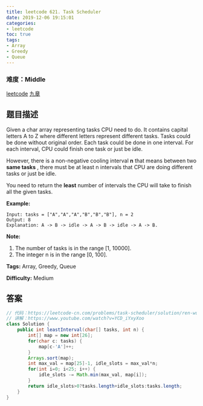 ```yaml
---
title: leetcode 621. Task Scheduler
date: 2019-12-06 19:15:01
categories:
- leetcode
toc: true
tags:
- Array
- Greedy
- Queue
---
```

### 难度：Middle

<a href="https://leetcode.com/problems/task-scheduler/">leetcode</a>
<a href="https://www.jiuzhang.com/solution/task-scheduler/">九章</a>
## 题目描述
Given a char array representing tasks CPU need to do. It contains capital
letters A to Z where different letters represent different tasks. Tasks could
be done without original order. Each task could be done in one interval. For
each interval, CPU could finish one task or just be idle.

However, there is a non-negative cooling interval **n** that means between two
**same tasks** , there must be at least n intervals that CPU are doing
different tasks or just be idle.

You need to return the **least** number of intervals the CPU will take to
finish all the given tasks.



**Example:**
        
    Input: tasks = ["A","A","A","B","B","B"], n = 2
    Output: 8
    Explanation: A -> B -> idle -> A -> B -> idle -> A -> B.
    



**Note:**

  1. The number of tasks is in the range [1, 10000].
  2. The integer n is in the range [0, 100].


**Tags:** Array, Greedy, Queue

**Difficulty:** Medium
## 答案
<!--more-->
```java
// 代码：https://leetcode-cn.com/problems/task-scheduler/solution/ren-wu-diao-du-qi-by-leetcode/
// 讲解：https://www.youtube.com/watch?v=YCD_iYxyXoo
class Solution {
    public int leastInterval(char[] tasks, int n) {
        int[] map = new int[26];
        for(char c: tasks) {
            map[c-'A']++;
        }
        Arrays.sort(map);
        int max_val = map[25]-1, idle_slots = max_val*n;
        for(int i=0; i<25; i++) {
            idle_slots -= Math.min(max_val, map[i]);
        }
        return idle_slots>0?tasks.length+idle_slots:tasks.length;
    }
}
```
